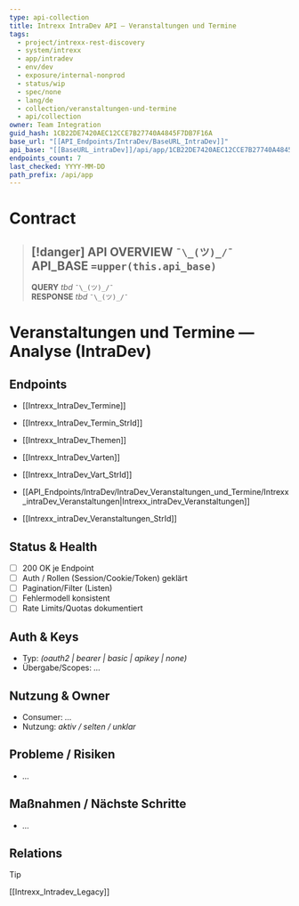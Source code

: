 ```yaml
---
type: api-collection
title: Intrexx IntraDev API — Veranstaltungen und Termine
tags:
  - project/intrexx-rest-discovery
  - system/intrexx
  - app/intradev
  - env/dev
  - exposure/internal-nonprod
  - status/wip
  - spec/none
  - lang/de
  - collection/veranstaltungen-und-termine
  - api/collection
owner: Team Integration
guid_hash: 1CB22DE7420AEC12CCE7B27740A4845F7DB7F16A
base_url: "[[API_Endpoints/IntraDev/BaseURL_IntraDev]]"
api_base: "[[BaseURL_intraDev]]/api/app/1CB22DE7420AEC12CCE7B27740A4845F7DB7F16A"
endpoints_count: 7
last_checked: YYYY-MM-DD
path_prefix: /api/app
---
```




#  Contract

> [!danger] API OVERVIEW `¯\_(ツ)_/¯`
> **API_BASE** `=upper(this.api_base)`
> ---
> **QUERY** _tbd_ `¯\_(ツ)_/¯`  
> **RESPONSE** _tbd_ `¯\_(ツ)_/¯`

# Veranstaltungen und Termine — Analyse (IntraDev)

## Endpoints

- [[Intrexx_IntraDev_Termine]]
    
- [[Intrexx_IntraDev_Termin_StrId]]
    
- [[Intrexx_IntraDev_Themen]]
    
- [[Intrexx_IntraDev_Varten]]
    
- [[Intrexx_IntraDev_Vart_StrId]]
    
- [[API_Endpoints/IntraDev/IntraDev_Veranstaltungen_und_Termine/Intrexx_intraDev_Veranstaltungen|Intrexx_intraDev_Veranstaltungen]]
    
- [[Intrexx_intraDev_Veranstaltungen_StrId]]

## Status & Health
- [ ] 200 OK je Endpoint
- [ ] Auth / Rollen (Session/Cookie/Token) geklärt
- [ ] Pagination/Filter (Listen)
- [ ] Fehlermodell konsistent
- [ ] Rate Limits/Quotas dokumentiert

## Auth & Keys
- Typ: _(oauth2 | bearer | basic | apikey | none)_  
- Übergabe/Scopes: _…_

## Nutzung & Owner
- Consumer: _…_  
- Nutzung: _aktiv / selten / unklar_

## Probleme / Risiken
- _…_

## Maßnahmen / Nächste Schritte
- _…_
## Relations
> [!tip]
> [[Intrexx_Intradev_Legacy]]
